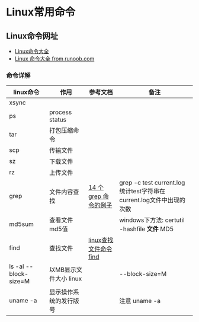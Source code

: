# Linux常用命令

## Linux命令网址
- [Linux命令大全](http://man.linuxde.net/)
- [Linux 命令大全 from runoob.com](http://www.runoob.com/linux/linux-command-manual.html)

### 命令详解

|linux命令|作用|参考文档|备注|
|------------|-----------|-----------------|---------------|
|xsync||||
|ps|process status|||
|tar|打包压缩命令|||
|scp|传输文件|||
|sz|下载文件|||
|rz|上传文件|||
|grep|文件内容查找|[14 个 grep 命令的例子](https://linux.cn/article-5453-1.html)|grep -c  test current.log  统计test字符串在current.log文件中出现的次数|
|md5sum|查看文件md5值||windows下方法: certutil -hashfile **文件** MD5|
|find|查找文件|[linux查找文件命令find](https://blog.csdn.net/ydfok/article/details/1486451)||
|ls -al --block-size=M|以MB显示文件大小 linux||--block-size=M|
uname -a | 显示操作系统的发行版号||注意 uname -a
